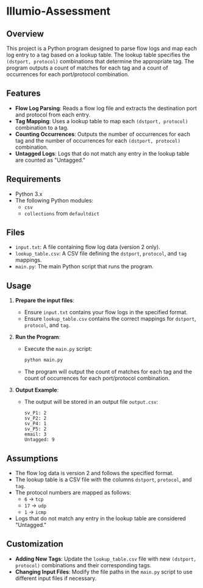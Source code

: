 # Illumio-Assessment

## Overview

This project is a Python program designed to parse flow logs and map each log entry to a tag based on a lookup table. The lookup table specifies the `(dstport, protocol)` combinations that determine the appropriate tag. The program outputs a count of matches for each tag and a count of occurrences for each port/protocol combination.

## Features

- **Flow Log Parsing**: Reads a flow log file and extracts the destination port and protocol from each entry.
- **Tag Mapping**: Uses a lookup table to map each `(dstport, protocol)` combination to a tag.
- **Counting Occurrences**: Outputs the number of occurrences for each tag and the number of occurrences for each `(dstport, protocol)` combination.
- **Untagged Logs**: Logs that do not match any entry in the lookup table are counted as "Untagged."

## Requirements

- Python 3.x
- The following Python modules:
  - `csv`
  - `collections` from `defaultdict`

## Files

- `input.txt`: A file containing flow log data (version 2 only).
- `lookup_table.csv`: A CSV file defining the `dstport`, `protocol`, and `tag` mappings.
- `main.py`: The main Python script that runs the program.

## Usage

1. **Prepare the input files**:
   - Ensure `input.txt` contains your flow logs in the specified format.
   - Ensure `lookup_table.csv` contains the correct mappings for `dstport`, `protocol`, and `tag`.

2. **Run the Program**:
   - Execute the `main.py` script:
     ```bash
     python main.py
     ```
   - The program will output the count of matches for each tag and the count of occurrences for each port/protocol combination.

3. **Output Example**:
   - The output will be stored in an output file `output.csv`:
     ```
     sv_P1: 2
     sv_P2: 2
     sv_P4: 1
     sv_P5: 2
     email: 3
     Untagged: 9
     ```

## Assumptions

- The flow log data is version 2 and follows the specified format.
- The lookup table is a CSV file with the columns `dstport`, `protocol`, and `tag`.
- The protocol numbers are mapped as follows:
  - `6` → `tcp`
  - `17` → `udp`
  - `1` → `icmp`
- Logs that do not match any entry in the lookup table are considered "Untagged."

## Customization

- **Adding New Tags**: Update the `lookup_table.csv` file with new `(dstport, protocol)` combinations and their corresponding tags.
- **Changing Input Files**: Modify the file paths in the `main.py` script to use different input files if necessary.

